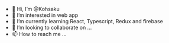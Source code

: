 - 👋 Hi, I’m @Kohsaku
- 👀 I’m interested in web app
- 🌱 I’m currently learning React, Typescript, Redux and firebase
- 💞️ I’m looking to collaborate on ...
- 📫 How to reach me ...

<!---
Kohsaku/Kohsaku is a ✨ special ✨ repository because its `README.md` (this file) appears on your GitHub profile.
You can click the Preview link to take a look at your changes.
--->
